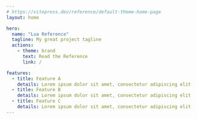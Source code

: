 ```yaml
---
# https://vitepress.dev/reference/default-theme-home-page
layout: home

hero:
  name: "Lua Reference"
  tagline: My great project tagline
  actions:
    - theme: brand
      text: Read the Reference
      link: /

features:
  - title: Feature A
    details: Lorem ipsum dolor sit amet, consectetur adipiscing elit
  - title: Feature B
    details: Lorem ipsum dolor sit amet, consectetur adipiscing elit
  - title: Feature C
    details: Lorem ipsum dolor sit amet, consectetur adipiscing elit
---
```

